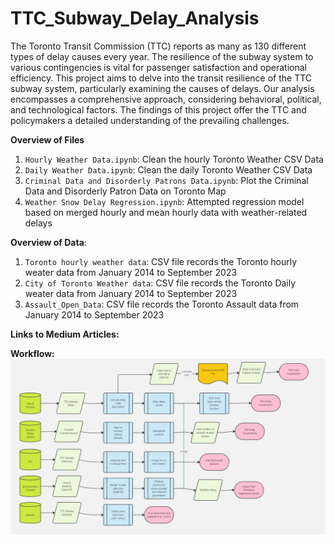 # TTC_Subway_Delay_Analysis
The Toronto Transit Commission (TTC) reports as many as 130 different types of delay causes every year. The resilience of the subway system to various contingencies is vital for passenger satisfaction and operational efficiency. This project aims to delve into the transit resilience of the TTC subway system, particularly examining the causes of delays. Our analysis encompasses a comprehensive approach, considering behavioral, political, and technological factors. The findings of this project offer the TTC and policymakers a detailed understanding of the prevailing challenges. 

**Overview of Files**
1. ```Hourly Weather Data.ipynb```: Clean the hourly Toronto Weather CSV Data
2. ```Daily Weather Data.ipynb```: Clean the daily Toronto Weather CSV Data
3. ```Criminal Data and Disorderly Patrons Data.ipynb```: Plot the Criminal Data and Disorderly Patron Data on Toronto Map
4. ```Weather Snow Delay Regression.ipynb```: Attempted regression model based on merged hourly and mean hourly data with weather-related delays 

**Overview of Data**:
1. ```Toronto hourly weather data```: CSV file records the Toronto hourly weater data from January 2014 to September 2023
2. ```City of Toronto Weather data```: CSV file records the Toronto Daily weater data from January 2014 to September 2023
3. ```Assault_Open_Data```: CSV file records the Toronto Assault data from January 2014 to September 2023

**Links to Medium Articles:**


**Workflow:**
![Overall Illustration](https://github.com/YuqiHu/TTC_Subway_Delay_Analysis/raw/20231109-nicole-regressionmodel/Overall_Illustration.png)





